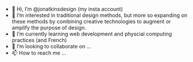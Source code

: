 - 👋 Hi, I’m @jonatkinsdesign (my insta account)
- 👀 I’m interested in traditional design methods, but more so expanding on these methods by combining creative technologies to augment or amplify the purpose of design.
- 🌱 I’m currently learning web development and physcial computing practices (and French)
- 💞️ I’m looking to collaborate on ...
- 📫 How to reach me ...

<!---
jonatkinsdesign/jonatkinsdesign is a ✨ special ✨ repository because its `README.md` (this file) appears on your GitHub profile.
You can click the Preview link to take a look at your changes.
--->
